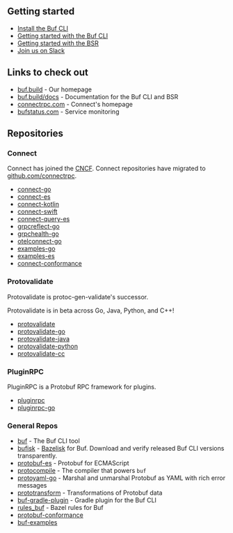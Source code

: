 ## Getting started

- [Install the Buf CLI](https://buf.build/docs/installation)
- [Getting started with the Buf CLI](https://buf.build/docs/tutorials/getting-started-with-buf-cli)
- [Getting started with the BSR](https://docs.buf.build/tutorials/getting-started-with-bsr)
- [Join us on Slack](https://buf.build/links/slack)

## Links to check out

- [buf.build](https://buf.build/) - Our homepage
- [buf.build/docs](https://buf.build/docs) - Documentation for the Buf CLI and BSR
- [connectrpc.com](https://connectrpc.com/) - Connect's homepage
- [bufstatus.com](https://www.bufstatus.com/) - Service monitoring

## Repositories

### Connect

Connect has joined the [CNCF](https://cncf.io/). Connect repositories have migrated to [github.com/connectrpc](https://github.com/connectrpc).

- [connect-go](https://github.com/connectrpc/connect-go)
- [connect-es](https://github.com/connectrpc/connect-es)
- [connect-kotlin](https://github.com/connectrpc/connect-kotlin)
- [connect-swift](https://github.com/connectrpc/connect-swift)
- [connect-query-es](https://github.com/connectrpc/connect-query-es)
- [grpcreflect-go](https://github.com/connectrpc/grpcreflect-go)
- [grpchealth-go](https://github.com/connectrpc/grpchealth-go)
- [otelconnect-go](https://github.com/connectrpc/otelconnect-go)
- [examples-go](https://github.com/connectrpc/examples-go)
- [examples-es](https://github.com/connectrpc/examples-es)
- [connect-conformance](https://github.com/connectrpc/conformance)

### Protovalidate

Protovalidate is protoc-gen-validate's successor.

Protovalidate is in beta across Go, Java, Python, and C++!

- [protovalidate](https://github.com/bufbuild/protovalidate)
- [protovalidate-go](https://github.com/bufbuild/protovalidate-go)
- [protovalidate-java](https://github.com/bufbuild/protovalidate-java)
- [protovalidate-python](https://github.com/bufbuild/protovalidate-python)
- [protovalidate-cc](https://github.com/bufbuild/protovalidate-cc)

### PluginRPC

PluginRPC is a Protobuf RPC framework for plugins.

- [pluginrpc](https://github.com/pluginrpc/pluginrpc)
- [pluginrpc-go](https://github.com/pluginrpc/pluginrpc-go)

### General Repos

- [buf](https://github.com/bufbuild/buf) - The Buf CLI tool
- [bufisk](https://github.com/bufbuild/bufisk) - [Bazelisk](https://github.com/bazelbuild/bazelisk) for Buf. Download and verify released Buf CLI versions transparently.
- [protobuf-es](https://github.com/bufbuild/protobuf-es) - Protobuf for ECMAScript
- [protocompile](https://github.com/bufbuild/protocompile) - The compiler that powers `buf`
- [protoyaml-go](https://github.com/bufbuild/protoyaml-go) -  Marshal and unmarshal Protobuf as YAML with rich error messages
- [prototransform](https://github.com/bufbuild/prototransform) - Transformations of Protobuf data
- [buf-gradle-plugin](https://github.com/bufbuild/buf-gradle-plugin) - Gradle plugin for the Buf CLI
- [rules_buf](https://github.com/bufbuild/rules_buf) - Bazel rules for Buf
- [protobuf-conformance](https://github.com/bufbuild/protobuf-conformance)
- [buf-examples](https://github.com/bufbuild/buf-examples)

